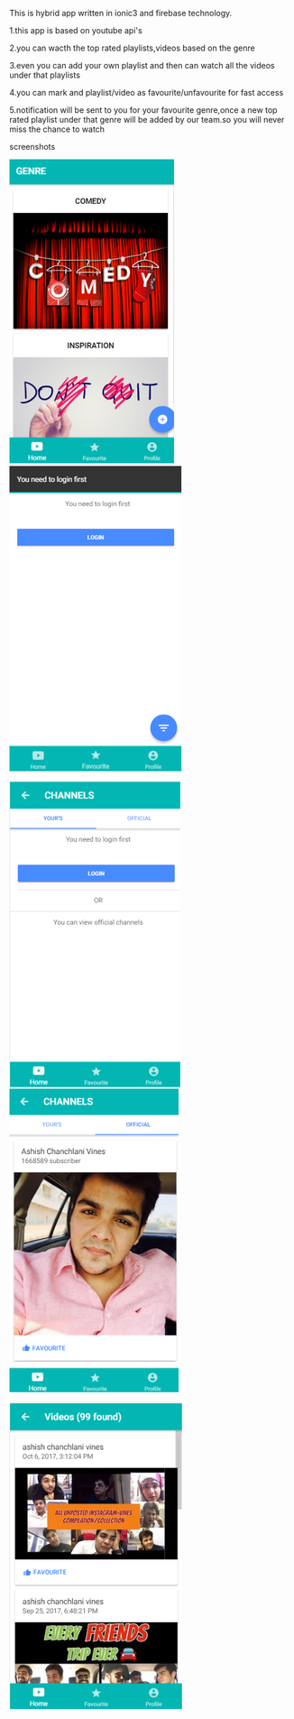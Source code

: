This is hybrid app written in ionic3 and firebase technology.

1.this app is based on youtube api's

2.you can wacth the top rated playlists,videos based on the genre

3.even you can add your own playlist and then can watch all the videos under that playlists

4.you can mark and playlist/video as favourite/unfavourite for fast access

5.notification will be sent to you for your favourite genre,once a new top rated playlist under that genre will be added by our team.so you will never miss the chance to watch 

screenshots

![Alt text](/screenshots/1.png?raw=true "Home")
![Alt text](/screenshots/2.png?raw=true "Optional Title")

![Alt text](/screenshots/3.png?raw=true "Optional Title")
![Alt text](/screenshots/4.png?raw=true "Optional Title")

![Alt text](/screenshots/5.png?raw=true "Optional Title")
